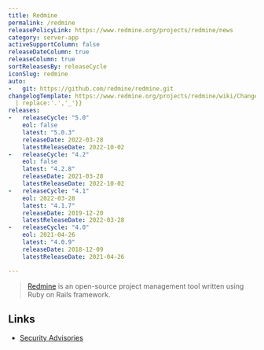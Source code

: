 ```yaml
---
title: Redmine
permalink: /redmine
releasePolicyLink: https://www.redmine.org/projects/redmine/news
category: server-app
activeSupportColumn: false
releaseDateColumn: true
releaseColumn: true
sortReleasesBy: releaseCycle
iconSlug: redmine
auto:
-   git: https://github.com/redmine/redmine.git
changelogTemplate: https://www.redmine.org/projects/redmine/wiki/Changelog_{{"__RELEASE_CYCLE__"
  | replace:'.','_'}}
releases:
-   releaseCycle: "5.0"
    eol: false
    latest: "5.0.3"
    releaseDate: 2022-03-28
    latestReleaseDate: 2022-10-02
-   releaseCycle: "4.2"
    eol: false
    latest: "4.2.8"
    releaseDate: 2021-03-28
    latestReleaseDate: 2022-10-02
-   releaseCycle: "4.1"
    eol: 2022-03-28
    latest: "4.1.7"
    releaseDate: 2019-12-20
    latestReleaseDate: 2022-03-28
-   releaseCycle: "4.0"
    eol: 2021-04-26
    latest: "4.0.9"
    releaseDate: 2018-12-09
    latestReleaseDate: 2021-04-26

---
```


> [Redmine](https://www.redmine.org/) is an open-source project management tool written using Ruby on Rails framework.

## Links

- [Security Advisories](https://www.redmine.org/projects/redmine/wiki/Security_Advisories)
